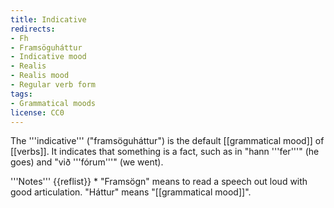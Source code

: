 ```yaml
---
title: Indicative
redirects:
- Fh
- Framsöguháttur
- Indicative mood
- Realis
- Realis mood
- Regular verb form
tags:
- Grammatical moods
license: CC0
---
```


The '''indicative''' ("framsöguháttur") is the default [[grammatical mood]] of [[verbs]]. It indicates that something is a fact, such as in "hann '''fer'''" (he goes) and "við '''fórum'''" (we went).

<div class=notes>
'''Notes'''
{{reflist}}
* "Framsögn" means to read a speech out loud with good articulation. "Háttur" means "[[grammatical mood]]".
</div>

